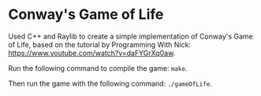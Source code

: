 # Conway's Game of Life
Used C++ and Raylib to create a simple implementation of Conway's Game of Life, based on the tutorial by 
Programming With Nick: https://www.youtube.com/watch?v=daFYGrXq0aw.

Run the following command to compile the game: 
```make```. 

Then run the game with the following command: 
```./gameOfLife```.